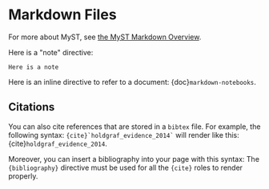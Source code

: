 # Markdown Files

For more about MyST, see [the MyST Markdown Overview](https://jupyterbook.org/content/myst.html).

Here is a "note" directive:

```{note}
Here is a note
```

Here is an inline directive to refer to a document: {doc}`markdown-notebooks`.

## Citations

You can also cite references that are stored in a `bibtex` file. For example,
the following syntax: `` {cite}`holdgraf_evidence_2014` `` will render like
this: {cite}`holdgraf_evidence_2014`.

Moreover, you can insert a bibliography into your page with this syntax:
The `{bibliography}` directive must be used for all the `{cite}` roles to
render properly.

```{bibliography}
```
